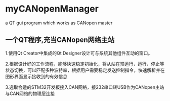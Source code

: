 # myCANopenManager
a QT gui program which works as CANopen master

## 一个QT程序,充当CANopen网络主站

1.使用Qt Creator中集成的Qt Designer设计可与系统其他组件互动的窗口。

2.根据设计好的工作流程，能够快速稳定初始化，将从站在预运行，运行，停止等状态切换，可以匹配多种波特率，根据用户需要稳定发送控制指令，快速解析并在图形界面显示接收到的有效信息

3.选取合适的STM32开发板接入CAN网络，接232串口转USB作为CANopen主站与CAN网络的物理层连接
